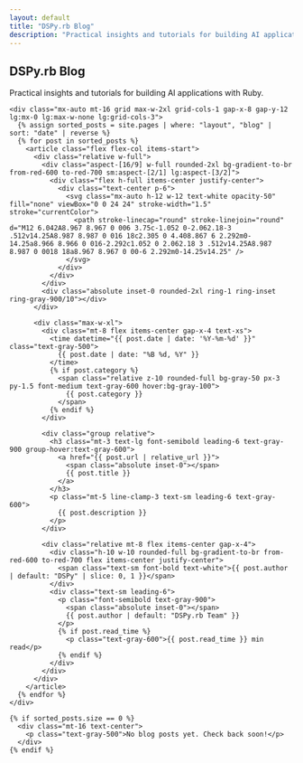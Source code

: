 ```yaml
---
layout: default
title: "DSPy.rb Blog"
description: "Practical insights and tutorials for building AI applications with Ruby"
---
```


<div class="bg-white py-24 sm:py-32">
  <div class="mx-auto max-w-7xl px-6 lg:px-8">
    <div class="mx-auto max-w-2xl text-center">
      <h2 class="text-3xl font-bold tracking-tight text-gray-900 sm:text-4xl">DSPy.rb Blog</h2>
      <p class="mt-2 text-lg leading-8 text-gray-600">Practical insights and tutorials for building AI applications with Ruby.</p>
    </div>
    
    <div class="mx-auto mt-16 grid max-w-2xl grid-cols-1 gap-x-8 gap-y-12 lg:mx-0 lg:max-w-none lg:grid-cols-3">
      {% assign sorted_posts = site.pages | where: "layout", "blog" | sort: "date" | reverse %}
      {% for post in sorted_posts %}
        <article class="flex flex-col items-start">
          <div class="relative w-full">
            <div class="aspect-[16/9] w-full rounded-2xl bg-gradient-to-br from-red-600 to-red-700 sm:aspect-[2/1] lg:aspect-[3/2]">
              <div class="flex h-full items-center justify-center">
                <div class="text-center p-6">
                  <svg class="mx-auto h-12 w-12 text-white opacity-50" fill="none" viewBox="0 0 24 24" stroke-width="1.5" stroke="currentColor">
                    <path stroke-linecap="round" stroke-linejoin="round" d="M12 6.042A8.967 8.967 0 006 3.75c-1.052 0-2.062.18-3 .512v14.25A8.987 8.987 0 016 18c2.305 0 4.408.867 6 2.292m0-14.25a8.966 8.966 0 016-2.292c1.052 0 2.062.18 3 .512v14.25A8.987 8.987 0 0018 18a8.967 8.967 0 00-6 2.292m0-14.25v14.25" />
                  </svg>
                </div>
              </div>
            </div>
            <div class="absolute inset-0 rounded-2xl ring-1 ring-inset ring-gray-900/10"></div>
          </div>
          
          <div class="max-w-xl">
            <div class="mt-8 flex items-center gap-x-4 text-xs">
              <time datetime="{{ post.date | date: '%Y-%m-%d' }}" class="text-gray-500">
                {{ post.date | date: "%B %d, %Y" }}
              </time>
              {% if post.category %}
                <span class="relative z-10 rounded-full bg-gray-50 px-3 py-1.5 font-medium text-gray-600 hover:bg-gray-100">
                  {{ post.category }}
                </span>
              {% endif %}
            </div>
            
            <div class="group relative">
              <h3 class="mt-3 text-lg font-semibold leading-6 text-gray-900 group-hover:text-gray-600">
                <a href="{{ post.url | relative_url }}">
                  <span class="absolute inset-0"></span>
                  {{ post.title }}
                </a>
              </h3>
              <p class="mt-5 line-clamp-3 text-sm leading-6 text-gray-600">
                {{ post.description }}
              </p>
            </div>
            
            <div class="relative mt-8 flex items-center gap-x-4">
              <div class="h-10 w-10 rounded-full bg-gradient-to-br from-red-600 to-red-700 flex items-center justify-center">
                <span class="text-sm font-bold text-white">{{ post.author | default: "DSPy" | slice: 0, 1 }}</span>
              </div>
              <div class="text-sm leading-6">
                <p class="font-semibold text-gray-900">
                  <span class="absolute inset-0"></span>
                  {{ post.author | default: "DSPy.rb Team" }}
                </p>
                {% if post.read_time %}
                  <p class="text-gray-600">{{ post.read_time }} min read</p>
                {% endif %}
              </div>
            </div>
          </div>
        </article>
      {% endfor %}
    </div>
    
    {% if sorted_posts.size == 0 %}
      <div class="mt-16 text-center">
        <p class="text-gray-500">No blog posts yet. Check back soon!</p>
      </div>
    {% endif %}
  </div>
</div>